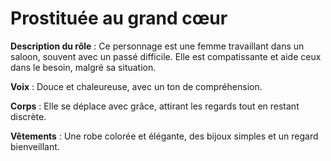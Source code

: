 # Prostituée au grand cœur

**Description du rôle** : Ce personnage est une femme travaillant dans un saloon, souvent avec un passé difficile. Elle est compatissante et aide ceux dans le besoin, malgré sa situation.

**Voix** : Douce et chaleureuse, avec un ton de compréhension.

**Corps** : Elle se déplace avec grâce, attirant les regards tout en restant discrète.

**Vêtements** : Une robe colorée et élégante, des bijoux simples et un regard bienveillant.

